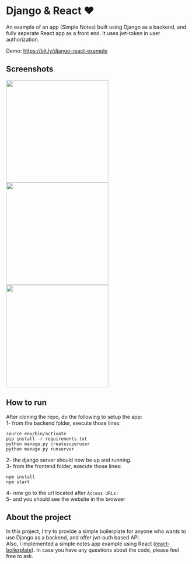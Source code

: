 # Django & React :heart:
An example of an app (Simple Notes) built using Django as a backend, and fully seperate React app as a front end. It uses jwt-token in user authorization.

Demo: https://bit.ly/django-react-example

## Screenshots
<p>
  <img align="top" src="https://user-images.githubusercontent.com/37724969/48160436-bb459b00-e28c-11e8-99fc-d077cdf19100.png" width="280">
  <img align="top" src="https://user-images.githubusercontent.com/37724969/48160013-a0bef200-e28b-11e8-9172-70fc46a11235.png" width="280">
  <img align="top" src="https://user-images.githubusercontent.com/37724969/48160012-a0265b80-e28b-11e8-8997-90a68a6b8c3a.png" width="280">
</p>

## How to run
After cloning the repo, do the following to setup the app:<br />
1- from the backend folder, execute those lines:
```
source env/bin/activate
pip install -r requirements.txt
python manage.py createsuperuser
python manage.py runserver
```
2- the django server should now be up and running. <br />
3- from the frontend folder, execute those lines:
```
npm install
npm start
```
4- now go to the url located after `Access URLs:` <br/>
5- and you should see the website in the browser <br />

## About the project
In this project, I try to provide a simple boilerplate for anyone who wants to use Django as a backend, and offer jwt-auth based API. <br />
Also, I implemented a simple notes app example using React ([react-boilerplate](https://github.com/react-boilerplate/react-boilerplate)). In case you have any questions about the code, please feel free to ask. <br />
